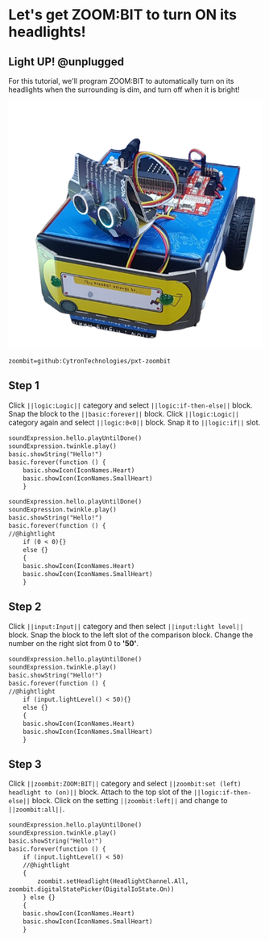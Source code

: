 # Let's get ZOOM:BIT to turn ON its headlights!

## Light UP! @unplugged

For this tutorial, we'll program ZOOM:BIT to automatically turn on its headlights when the surrounding is dim, and turn off when it is bright!

![ZOOM:BIT](https://raw.githubusercontent.com/CherylNg/test_tutorial/master/docs/static/ZipZipZoom.png)

```package
zoombit=github:CytronTechnologies/pxt-zoombit
```

## Step 1
Click ``||logic:Logic||`` category and select ``||logic:if-then-else||`` block. 
Snap the block to the ``||basic:forever||`` block. 
Click ``||logic:Logic||`` category again and select ``||logic:0<0||`` block. Snap it to ``||logic:if||`` slot.

```template
soundExpression.hello.playUntilDone()
soundExpression.twinkle.play()
basic.showString("Hello!")
basic.forever(function () {
    basic.showIcon(IconNames.Heart)
    basic.showIcon(IconNames.SmallHeart)
    }
```
```blocks
soundExpression.hello.playUntilDone()
soundExpression.twinkle.play()
basic.showString("Hello!")
basic.forever(function () {
//@hightlight
    if (0 < 0){}
    else {}
    {
    basic.showIcon(IconNames.Heart)
    basic.showIcon(IconNames.SmallHeart)
    }
```

## Step 2
Click ``||input:Input||`` category and then select ``||input:light level||`` block. 
Snap the block to the left slot of the comparison block. 
Change the number on the right slot from 0 to **'50'**.

```blocks
soundExpression.hello.playUntilDone()
soundExpression.twinkle.play()
basic.showString("Hello!")
basic.forever(function () {
//@hightlight
    if (input.lightLevel() < 50){}
    else {}
    {
    basic.showIcon(IconNames.Heart)
    basic.showIcon(IconNames.SmallHeart)
    }
```

 ## Step 3
Click ``||zoombit:ZOOM:BIT||`` category and select ``||zoombit:set (left) headlight to (on)||`` block. 
Attach to the top slot of the ``||logic:if-then-else||`` block. Click on the setting ``||zoombit:left||`` and change to ``||zoombit:all||``. 

```blocks
soundExpression.hello.playUntilDone()
soundExpression.twinkle.play()
basic.showString("Hello!")
basic.forever(function () {
    if (input.lightLevel() < 50)
    //@hightlight 
    {
        zoombit.setHeadlight(HeadlightChannel.All, zoombit.digitalStatePicker(DigitalIoState.On))
    } else {}
    {
    basic.showIcon(IconNames.Heart)
    basic.showIcon(IconNames.SmallHeart)
    }
```